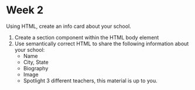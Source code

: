 # Week 2

Using HTML, create an info card about your school.

1. Create a section component within the HTML body element
2. Use semantically correct HTML to share the following information about your school:
    - Name
    - City, State
    - Biography
    - Image
    - Spotlight 3 different teachers, this material is up to you.